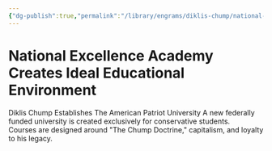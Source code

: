 ```yaml
---
{"dg-publish":true,"permalink":"/library/engrams/diklis-chump/national-excellence-academy-creates-ideal-educational-environment/","tags":["DC/Education","DC/AS2"]}
---
```


# National Excellence Academy Creates Ideal Educational Environment
Diklis Chump Establishes The American Patriot University
	A new federally funded university is created exclusively for conservative students.  
	Courses are designed around "The Chump Doctrine," capitalism, and loyalty to his legacy.
